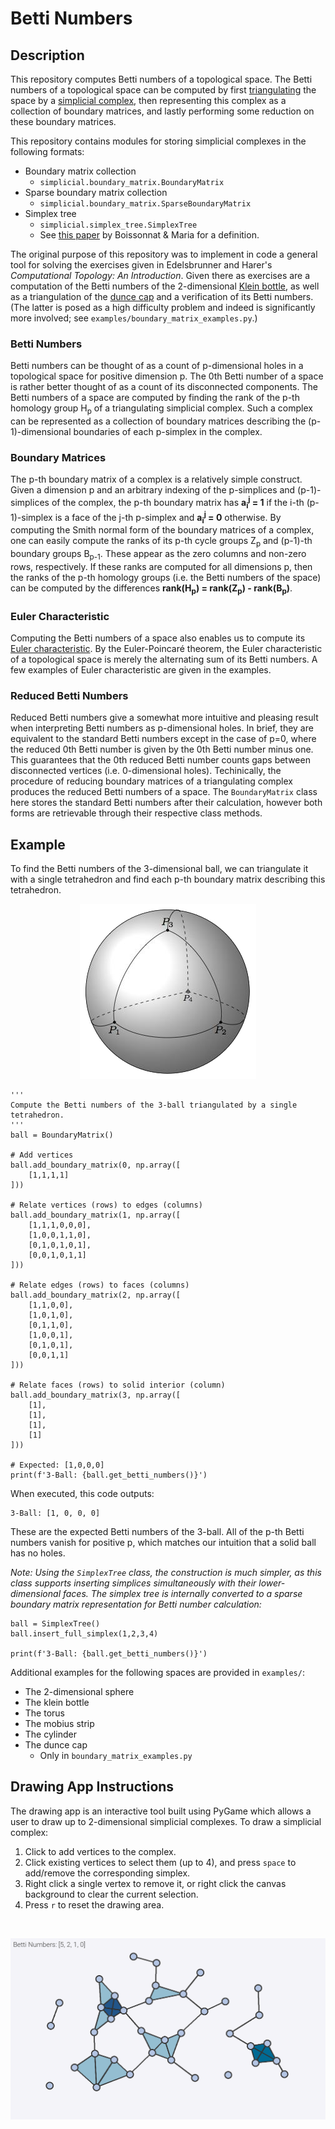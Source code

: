 # Betti Numbers

## Description
This repository computes Betti numbers of a topological space. The Betti numbers of a topological space can be computed by first [triangulating](https://en.wikipedia.org/wiki/Triangulation_(topology)) the space by a [simplicial complex](https://en.wikipedia.org/wiki/Simplicial_complex), then representing this complex as a collection of boundary matrices, and lastly performing some reduction on these boundary matrices.

This repository contains modules for storing simplicial complexes in the following formats:
- Boundary matrix collection
  + `simplicial.boundary_matrix.BoundaryMatrix`
- Sparse boundary matrix collection
  + `simplicial.boundary_matrix.SparseBoundaryMatrix`
- Simplex tree
  + `simplicial.simplex_tree.SimplexTree`
  + See [this paper](https://arxiv.org/abs/2001.02581) by Boissonnat & Maria for a definition.

The original purpose of this repository was to implement in code a general tool for solving the exercises given in Edelsbrunner and Harer's *Computational Topology: An Introduction*. Given there as exercises are a computation of the Betti numbers of the 2-dimensional [Klein bottle](https://en.wikipedia.org/wiki/Klein_bottle), as well as a triangulation of the [dunce cap](https://en.wikipedia.org/wiki/Dunce_hat_(topology)) and a verification of its Betti numbers. (The latter is posed as a high difficulty problem and indeed is significantly more involved; see `examples/boundary_matrix_examples.py`.)

### Betti Numbers
Betti numbers can be thought of as a count of p-dimensional holes in a topological space for positive dimension p. The 0th Betti number of a space is rather better thought of as a count of its disconnected components. The Betti numbers of a space are computed by finding the rank of the p-th homology group H<sub>p</sub> of a triangulating simplicial complex. Such a complex can be represented as a collection of boundary matrices describing the (p-1)-dimensional boundaries of each p-simplex in the complex.

### Boundary Matrices
The p-th boundary matrix of a complex is a relatively simple construct. Given a dimension p and an arbitrary indexing of the p-simplices and (p-1)-simplices of the complex, the p-th boundary matrix has **a<sub>i</sub><sup>j</sup> = 1** if the i-th (p-1)-simplex is a face of the j-th p-simplex and **a<sub>i</sub><sup>j</sup> = 0** otherwise. By computing the Smith normal form of the boundary matrices of a complex, one can easily compute the ranks of its p-th cycle groups Z<sub>p</sub> and (p-1)-th boundary groups B<sub>p-1</sub>. These appear as the zero columns and non-zero rows, respectively. If these ranks are computed for all dimensions p, then the ranks of the p-th homology groups (i.e. the Betti numbers of the space) can be computed by the differences **rank(H<sub>p</sub>) = rank(Z<sub>p</sub>) - rank(B<sub>p</sub>)**.

### Euler Characteristic
Computing the Betti numbers of a space also enables us to compute its [Euler characteristic](https://en.wikipedia.org/wiki/Euler_characteristic). By the Euler-Poincaré theorem, the Euler characteristic of a topological space is merely the alternating sum of its Betti numbers. A few examples of Euler characteristic are given in the examples.

### Reduced Betti Numbers
Reduced Betti numbers give a somewhat more intuitive and pleasing result when interpreting Betti numbers as p-dimensional holes. In brief, they are equivalent to the standard Betti numbers except in the case of p=0, where the reduced 0th Betti number is given by the 0th Betti number minus one. This guarantees that the 0th reduced Betti number counts gaps between disconnected vertices (i.e. 0-dimensional holes). Techinically, the procedure of reducing boundary matrices of a triangulating complex produces the reduced Betti numbers of a space. The `BoundaryMatrix` class here stores the standard Betti numbers after their calculation, however both forms are retrievable through their respective class methods.

## Example
To find the Betti numbers of the 3-dimensional ball, we can triangulate it with a single tetrahedron and find each p-th boundary matrix describing this tetrahedron.

<p align="center">
  <img src="docs/images/ball-triangulation.png">
</p>

~~~
'''
Compute the Betti numbers of the 3-ball triangulated by a single tetrahedron.
'''
ball = BoundaryMatrix()

# Add vertices
ball.add_boundary_matrix(0, np.array([
    [1,1,1,1]
]))

# Relate vertices (rows) to edges (columns)
ball.add_boundary_matrix(1, np.array([
    [1,1,1,0,0,0],
    [1,0,0,1,1,0],
    [0,1,0,1,0,1],
    [0,0,1,0,1,1]
]))

# Relate edges (rows) to faces (columns)
ball.add_boundary_matrix(2, np.array([
    [1,1,0,0],
    [1,0,1,0],
    [0,1,1,0],
    [1,0,0,1],
    [0,1,0,1],
    [0,0,1,1]
]))

# Relate faces (rows) to solid interior (column)
ball.add_boundary_matrix(3, np.array([
    [1],
    [1],
    [1],
    [1]
]))

# Expected: [1,0,0,0]
print(f'3-Ball: {ball.get_betti_numbers()}')
~~~

When executed, this code outputs:
~~~
3-Ball: [1, 0, 0, 0]
~~~
These are the expected Betti numbers of the 3-ball. All of the p-th Betti numbers vanish for positive p, which matches our intuition that a solid ball has no holes.

*Note: Using the `SimplexTree` class, the construction is much simpler, as this class supports inserting simplices simultaneously with their lower-dimensional faces. The simplex tree is internally converted to a sparse boundary matrix representation for Betti number calculation:*
~~~
ball = SimplexTree()
ball.insert_full_simplex(1,2,3,4)

print(f'3-Ball: {ball.get_betti_numbers()}')
~~~

Additional examples for the following spaces are provided in `examples/`:
- The 2-dimensional sphere
- The klein bottle
- The torus
- The mobius strip
- The cylinder
- The dunce cap
  + Only in `boundary_matrix_examples.py`

## Drawing App Instructions

The drawing app is an interactive tool built using PyGame which allows a user to draw up to 2-dimensional simplicial complexes. To draw a simplicial complex:
1. Click to add vertices to the complex.
2. Click existing vertices to select them (up to 4), and press `space` to add/remove the corresponding simplex.
3. Right click a single vertex to remove it, or right click the canvas background to clear the current selection.
5. Press `r` to reset the drawing area.

<br>
<p align="center">
  <img src="docs/images/drawing-tool-demo.png">
</p>